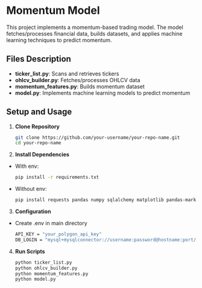 # Momentum Model

This project implements a momentum-based trading model. The model fetches/processes financial data, builds datasets, and applies machine learning techniques to predict momentum.

## Files Description
- **ticker_list.py**: Scans and retrieves tickers
- **ohlcv_builder.py**: Fetches/processes OHLCV data
- **momentum_features.py**: Builds momentum dataset
- **model.py**: Implements machine learning models to predict momentum

## Setup and Usage

1. **Clone Repository**
   ```bash
   git clone https://github.com/your-username/your-repo-name.git
   cd your-repo-name
2. **Install Dependencies**
- With env:
   ```bash
   pip install -r requirements.txt
- Without env:
   ```bash
   pip install requests pandas numpy sqlalchemy matplotlib pandas-market-calendars pmdarima scikit-learn python-dotenv
3. **Configuration**
- Create .env in main directory
   ```bash
   API_KEY = "your_polygon_api_key"
   DB_LOGIN = "mysql+mysqlconnector://username:password@hostname:port/database"
4. **Run Scripts**
   ```bash
   python ticker_list.py
   python ohlcv_builder.py
   python momentum_features.py
   python model.py